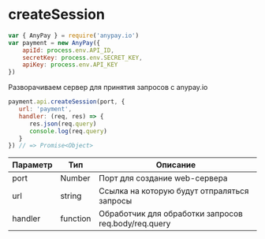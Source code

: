# createSession

```js
var { AnyPay } = require('anypay.io')
var payment = new AnyPay({
    apiId: process.env.API_ID,
    secretKey: process.env.SECRET_KEY,
    apiKey: process.env.API_KEY
})
```

Разворачиваем сервер для принятия запросов с anypay.io

```js
payment.api.createSession(port, {
   url: 'payment',
   handler: (req, res) => {
      res.json(req.query)
      console.log(req.query)
   }
}) // => Promise<Object>
```

| Параметр  | Тип      | Описание                                             |
| --------- | -------- | ---------------------------------------------------- |
| port      | Number   | Порт для создание web-сервера                        |
| url       | string   | Ссылка на которую будут отпраляться запросы          |
| handler   | function | Обработчик для обработки запросов req.body/req.query |
